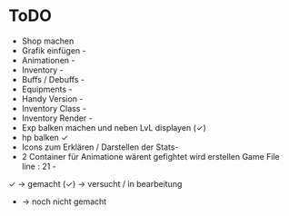 # ToDO

 - Shop machen 
 - Grafik einfügen -
 - Animationen -
 - Inventory -
 - Buffs / Debuffs -
 - Equipments -
 - Handy Version -
 - Inventory Class -
 - Inventory Render -
 - Exp balken machen und neben LvL displayen  (✓)
 - hp balken ✓
 - Icons zum Erklären / Darstellen der Stats-
 - 2 Container für Animatione wärent gefightet wird erstellen Game File line : 21 -






 ✓   -> gemacht
(✓) -> versucht / in bearbeitung
 -  -> noch nicht gemacht